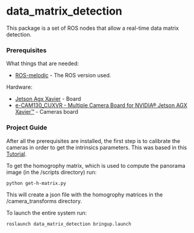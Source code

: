 # data_matrix_detection
This package is a set of ROS nodes that allow a real-time data matrix detection.

### Prerequisites

What things that are needed:

* [ROS-melodic](http://wiki.ros.org/melodic/Installation/Ubuntu) - The ROS version used.

Hardware:
* [Jetson Agx Xavier](https://developer.nvidia.com/embedded/jetson-agx-xavier-developer-kit) - Board
* [e-CAM130_CUXVR - Multiple Camera Board for NVIDIA® Jetson AGX Xavier™](https://www.e-consystems.com/nvidia-cameras/jetson-agx-xavier-cameras/four-synchronized-4k-cameras.asp) - Cameras board


### Project Guide

After all the prerequisites are installed, the first step is to calibrate the cameras in order to get the intrinsics parameters. This was based in this [Tutorial](http://wiki.ros.org/camera_calibration).

To get the homogrophy matrix, which is used to compute the panorama image (in the /scripts directory) run:

```
python get-h-matrix.py
```

This will create a json file with the homogrophy matrices in the /camera_transforms directory.

To launch the entire system run:

```
roslaunch data_matrix_detection bringup.launch
```



